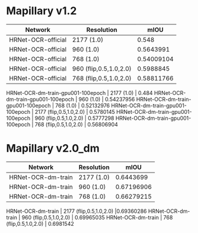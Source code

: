 # Mapillary v1.2

Network| Resolution  | mIOU
|----|----|----|
HRNet-OCR-official | 2177 (1.0) | 0.548
HRNet-OCR-official | 960 (1.0) | 0.5643991
HRNet-OCR-official | 768 (1.0) | 0.54009104
HRNet-OCR-official | 960 (flip,0.5,1.0,2.0) | 0.5988845
HRNet-OCR-official | 768 (flip,0.5,1.0,2.0) | 0.58811766

HRNet-OCR-dm-train-gpu001-100epoch  | 2177 (1.0) | 0.484
HRNet-OCR-dm-train-gpu001-100epoch  | 960 (1.0) | 0.54237956
HRNet-OCR-dm-train-gpu001-100epoch  | 768 (1.0) | 0.52132976
HRNet-OCR-dm-train-gpu001-100epoch  | 2177 (flip,0.5,1.0,2.0) | 0.5780145
HRNet-OCR-dm-train-gpu001-100epoch  | 960 (flip,0.5,1.0,2.0) | 0.5777298
HRNet-OCR-dm-train-gpu001-100epoch  | 768 (flip,0.5,1.0,2.0) | 0.56806904


# Mapillary v2.0_dm
Network| Resolution  | mIOU
|----|----|----|
HRNet-OCR-dm-train | 2177 (1.0) | 0.6443699
HRNet-OCR-dm-train  | 960 (1.0) | 0.67196906
HRNet-OCR-dm-train  | 768 (1.0) | 0.66279215

HRNet-OCR-dm-train | 2177 (flip,0.5,1.0,2.0) |0.69360286
HRNet-OCR-dm-train  | 960 (flip,0.5,1.0,2.0) | 0.69965035
HRNet-OCR-dm-train  | 768 (flip,0.5,1.0,2.0) | 0.6981542
